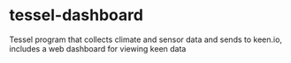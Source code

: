 # tessel-dashboard
Tessel program that collects climate and sensor data and sends to keen.io, includes a web dashboard for viewing keen data
